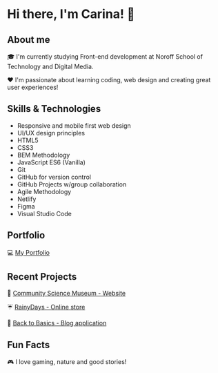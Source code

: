 # Hi there, I'm Carina! 👋

## About me

🎓 I'm currently studying Front-end development at Noroff School of Technology and Digital Media.

❤️ I'm passionate about learning coding, web design and creating great user experiences!


## Skills & Technologies

- Responsive and mobile first web design
- UI/UX design principles
- HTML5
- CSS3
- BEM Methodology
- JavaScript ES6 (Vanilla)
- Git
- GitHub for version control
- GitHub Projects w/group collaboration
- Agile Methodology
- Netlify
- Figma
- Visual Studio Code

## Portfolio

💻 [My Portfolio](https://jereriviel.github.io/portfolio/)

## Recent Projects

🔭 [Community Science Museum - Website](https://jereriviel.github.io/semester-project-1/)

☔ [RainyDays - Online store](https://jereriviel.github.io/javascript-1-ca/index.html)

🌱 [Back to Basics - Blog application](https://fed-jereriviel-pe1.netlify.app)

## Fun Facts

🎮 I love gaming, nature and good stories!

